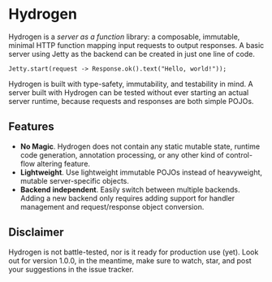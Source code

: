 # Hydrogen

Hydrogen is a *server as a function* library: a composable, immutable,
minimal HTTP function mapping input requests to output responses. A basic
server using Jetty as the backend can be created in just one line of code.

	Jetty.start(request -> Response.ok().text("Hello, world!"));

Hydrogen is built with type-safety, immutability, and testability in mind.
A server built with Hydrogen can be tested without ever starting an actual
server runtime, because requests and responses are both simple POJOs.

## Features
 * **No Magic**. Hydrogen does not contain any static mutable state, runtime
 code generation, annotation processing, or any other kind of control-flow
 altering feature.
 * **Lightweight**. Use lightweight immutable POJOs instead of heavyweight,
 mutable server-specific objects.
 * **Backend independent**. Easily switch between multiple backends. Adding
 a new backend only requires adding support for handler management and
 request/response object conversion.

## Disclaimer
Hydrogen is not battle-tested, nor is it ready for production use (yet). Look
out for version 1.0.0, in the meantime, make sure to watch, star, and post
your suggestions in the issue tracker.
